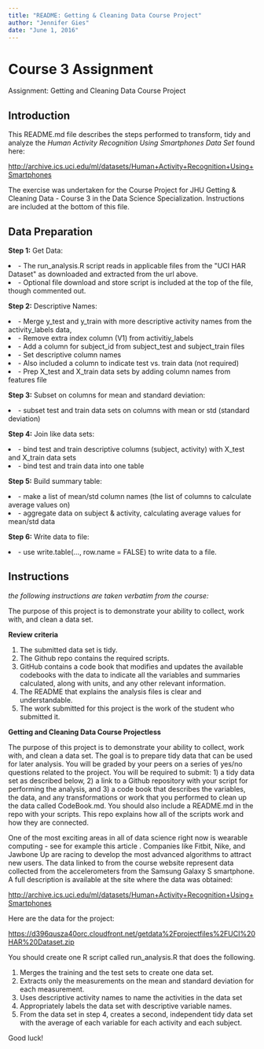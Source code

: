 ```yaml
---
title: "README: Getting & Cleaning Data Course Project"
author: "Jennifer Gies"
date: "June 1, 2016"
---
```


# Course 3 Assignment
Assignment: Getting and Cleaning Data Course Project

## Introduction
This README.md file describes the steps performed to transform, tidy and analyze the <i> Human Activity Recognition Using Smartphones Data Set </i> found here: 

http://archive.ics.uci.edu/ml/datasets/Human+Activity+Recognition+Using+Smartphones

The exercise was undertaken for the Course Project for JHU Getting & Cleaning Data - Course 3 in the Data Science Specialization.
Instructions are included at the bottom of this file.

## Data Preparation

<b>Step 1:</b> Get Data:
<li> - The run_analysis.R script reads in applicable files from the "UCI HAR Dataset" as downloaded and extracted from the url above. 
<li> - Optional file download and store script is included at the top of the file, though commented out.

<b>Step 2:</b> Descriptive Names:
<li> - Merge y_test and y_train with more descriptive activity names from the activity_labels data, 
<li> - Remove extra index column (V1) from activitiy_labels
<li> - Add a column for subject_id from subject_test and subject_train files
<li> - Set descriptive column names
<li> - Also included a column to indicate test vs. train data (not required)
<li> - Prep X_test and X_train data sets by adding column names from features file

<b>Step 3:</b> Subset on columns for mean and standard deviation:
<li> - subset test and train data sets on columns with mean or std (standard deviation)

<b>Step 4:</b> Join like data sets:
<li> - bind test and train descriptive columns (subject, activity) with X_test and X_train data sets
<li> - bind test and train data into one table

<b>Step 5:</b> Build summary table:
<li> - make a list of mean/std column names (the list of columns to calculate average values on)
<li> - aggregate data on subject & activity, calculating average values for mean/std data

<b>Step 6:</b> Write data to file:
<li> - use write.table(..., row.name = FALSE) to write data to a file.

## Instructions
<i> the following instructions are taken verbatim from the course: </i>

The purpose of this project is to demonstrate your ability to collect, work with, and clean a data set.

<b>Review criteria </b>
1. The submitted data set is tidy.
2. The Github repo contains the required scripts.
3. GitHub contains a code book that modifies and updates the available codebooks with the data to indicate all the variables and summaries calculated, along with units, and any other relevant information.
4. The README that explains the analysis files is clear and understandable.
5. The work submitted for this project is the work of the student who submitted it.

<b>Getting and Cleaning Data Course Projectless </b>

The purpose of this project is to demonstrate your ability to collect, work with, and clean a data set. The goal is to prepare tidy data that can be used for later analysis. You will be graded by your peers on a series of yes/no questions related to the project. You will be required to submit: 1) a tidy data set as described below, 2) a link to a Github repository with your script for performing the analysis, and 3) a code book that describes the variables, the data, and any transformations or work that you performed to clean up the data called CodeBook.md. You should also include a README.md in the repo with your scripts. This repo explains how all of the scripts work and how they are connected.

One of the most exciting areas in all of data science right now is wearable computing - see for example this article . Companies like Fitbit, Nike, and Jawbone Up are racing to develop the most advanced algorithms to attract new users. The data linked to from the course website represent data collected from the accelerometers from the Samsung Galaxy S smartphone. A full description is available at the site where the data was obtained:

http://archive.ics.uci.edu/ml/datasets/Human+Activity+Recognition+Using+Smartphones

Here are the data for the project:

https://d396qusza40orc.cloudfront.net/getdata%2Fprojectfiles%2FUCI%20HAR%20Dataset.zip

You should create one R script called run_analysis.R that does the following.

1. Merges the training and the test sets to create one data set.
2. Extracts only the measurements on the mean and standard deviation for each measurement.
3. Uses descriptive activity names to name the activities in the data set
4. Appropriately labels the data set with descriptive variable names.
5. From the data set in step 4, creates a second, independent tidy data set with the average of each variable for each activity and each subject.

Good luck!
